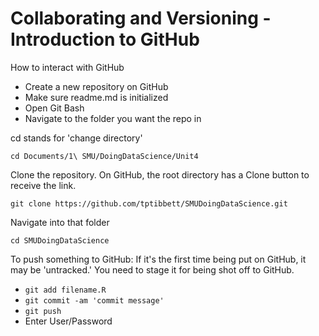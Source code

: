 # Collaborating and Versioning - Introduction to GitHub
How to interact with GitHub

* Create a new repository on GitHub
* Make sure readme.md is initialized
* Open Git Bash
* Navigate to the folder you want the repo in

cd stands for 'change directory'

```cd Documents/1\ SMU/DoingDataScience/Unit4```

Clone the repository.  On GitHub, the root directory has a Clone button to receive the link.

```git clone https://github.com/tptibbett/SMUDoingDataScience.git```

Navigate into that folder

```cd SMUDoingDataScience```

To push something to GitHub:
If it's the first time being put on GitHub, it may be 'untracked.'  You need to stage it for being shot off to GitHub.

* ```git add filename.R``` 
* ```git commit -am 'commit message'```
* ```git push```
* Enter User/Password